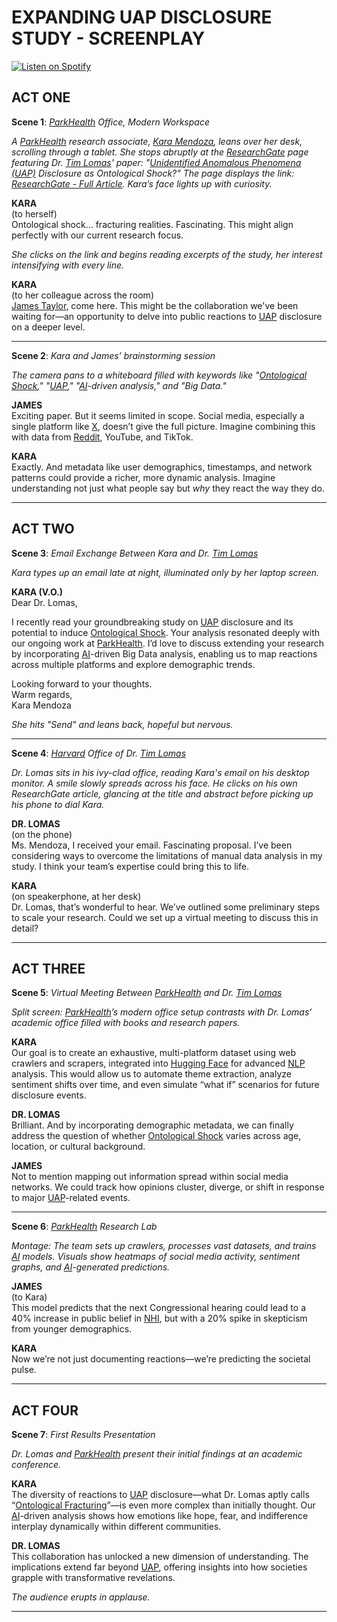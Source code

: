 # EXPANDING UAP DISCLOSURE STUDY - SCREENPLAY

[![Listen on Spotify](https://img.shields.io/badge/Listen%20on%20Spotify-1DB954?logo=spotify\&logoColor=white\&style=for-the-badge)](https://open.spotify.com/show/11s0wEdbc8k3caT6xur57a)

## **ACT ONE**

**Scene 1**: [_ParkHealth_](../encyclopedia/PARKHEALTH.md) _Office, Modern Workspace_

_A_ [_ParkHealth_](../encyclopedia/PARKHEALTH.md) _research associate,_ [_Kara Mendoza_](../encyclopedia/LIBERTIES.md)_, leans over her desk, scrolling through a tablet. She stops abruptly at the_ [_ResearchGate_](../encyclopedia/RESEARCHGATE.md) _page featuring Dr._ [_Tim Lomas_](../encyclopedia/TRADEABLE_COMPUTE.md)_' paper: "_[_Unidentified Anomalous Phenomena (UAP)_](../encyclopedia/UFO.md) _Disclosure as Ontological Shock?" The page displays the link:_ [_ResearchGate - Full Article_](https://www.researchgate.net/publication/380859422_Unidentified_Anomalous_Phenomena_UAP_disclosure_as_ontological_shock_Exploring_diversity_among_social_media_responses_to_a_congressional_UAP_hearing)_. Kara’s face lights up with curiosity._

**KARA**\
(to herself)\
Ontological shock... fracturing realities. Fascinating. This might align perfectly with our current research focus.

_She clicks on the link and begins reading excerpts of the study, her interest intensifying with every line._

**KARA**\
(to her colleague across the room)\
[James Taylor](../encyclopedia/JULY_2023_UAP_HEARING.md), come here. This might be the collaboration we've been waiting for—an opportunity to delve into public reactions to [UAP](../encyclopedia/UFO.md) disclosure on a deeper level.

***

**Scene 2**: _Kara and James’ brainstorming session_

_The camera pans to a whiteboard filled with keywords like "_[_Ontological Shock_](../encyclopedia/OPPORTUNITY_CONES.md)_," "_[_UAP_](../encyclopedia/UFO.md)_," "_[_AI_](../encyclopedia/AI_AVATAR_INTERACTIONS.md)_-driven analysis," and "Big Data."_

**JAMES**\
Exciting paper. But it seems limited in scope. Social media, especially a single platform like [X](../organizations/parkhealth.md), doesn’t give the full picture. Imagine combining this with data from [Reddit](../encyclopedia/RESOURCE_MARKETS.md), YouTube, and TikTok.

**KARA**\
Exactly. And metadata like user demographics, timestamps, and network patterns could provide a richer, more dynamic analysis. Imagine understanding not just what people say but _why_ they react the way they do.

***

## **ACT TWO**

**Scene 3**: _Email Exchange Between Kara and Dr._ [_Tim Lomas_](../encyclopedia/TRADEABLE_COMPUTE.md)

_Kara types up an email late at night, illuminated only by her laptop screen._

**KARA (V.O.)**\
Dear Dr. Lomas,

I recently read your groundbreaking study on [UAP](../encyclopedia/UFO.md) disclosure and its potential to induce [Ontological Shock](../encyclopedia/OPPORTUNITY_CONES.md). Your analysis resonated deeply with our ongoing work at [ParkHealth](../encyclopedia/PARKHEALTH.md). I’d love to discuss extending your research by incorporating [AI](../encyclopedia/AI_AVATAR_INTERACTIONS.md)-driven Big Data analysis, enabling us to map reactions across multiple platforms and explore demographic trends.

Looking forward to your thoughts.\
Warm regards,\
Kara Mendoza

_She hits "Send" and leans back, hopeful but nervous._

***

**Scene 4**: [_Harvard_](../encyclopedia/HEALTHCARE_TECHNOLOGY.md) _Office of Dr._ [_Tim Lomas_](../encyclopedia/TRADEABLE_COMPUTE.md)

_Dr. Lomas sits in his ivy-clad office, reading Kara's email on his desktop monitor. A smile slowly spreads across his face. He clicks on his own ResearchGate article, glancing at the title and abstract before picking up his phone to dial Kara._

**DR. LOMAS**\
(on the phone)\
Ms. Mendoza, I received your email. Fascinating proposal. I’ve been considering ways to overcome the limitations of manual data analysis in my study. I think your team’s expertise could bring this to life.

**KARA**\
(on speakerphone, at her desk)\
Dr. Lomas, that’s wonderful to hear. We’ve outlined some preliminary steps to scale your research. Could we set up a virtual meeting to discuss this in detail?

***

## **ACT THREE**

**Scene 5**: _Virtual Meeting Between_ [_ParkHealth_](../encyclopedia/PARKHEALTH.md) _and Dr._ [_Tim Lomas_](../encyclopedia/TRADEABLE_COMPUTE.md)

_Split screen:_ [_ParkHealth_](../encyclopedia/PARKHEALTH.md)_’s modern office setup contrasts with Dr. Lomas’ academic office filled with books and research papers._

**KARA**\
Our goal is to create an exhaustive, multi-platform dataset using web crawlers and scrapers, integrated into [Hugging Face](../encyclopedia/INDUSTRIAL_REVOLUTION.md) for advanced [NLP](../encyclopedia/OPERATIONAL_VALUE.md) analysis. This would allow us to automate theme extraction, analyze sentiment shifts over time, and even simulate “what if” scenarios for future disclosure events.

**DR. LOMAS**\
Brilliant. And by incorporating demographic metadata, we can finally address the question of whether [Ontological Shock](../encyclopedia/OPPORTUNITY_CONES.md) varies across age, location, or cultural background.

**JAMES**\
Not to mention mapping out information spread within social media networks. We could track how opinions cluster, diverge, or shift in response to major [UAP](../encyclopedia/UFO.md)-related events.

***

**Scene 6**: [_ParkHealth_](../encyclopedia/PARKHEALTH.md) _Research Lab_

_Montage: The team sets up crawlers, processes vast datasets, and trains_ [_AI_](../encyclopedia/AI_AVATAR_INTERACTIONS.md) _models. Visuals show heatmaps of social media activity, sentiment graphs, and_ [_AI_](../encyclopedia/AI_AVATAR_INTERACTIONS.md)_-generated predictions._

**JAMES**\
(to Kara)\
This model predicts that the next Congressional hearing could lead to a 40% increase in public belief in [NHI](../encyclopedia/ONTOLOGICAL_SHOCK.md), but with a 20% spike in skepticism from younger demographics.

**KARA**\
Now we’re not just documenting reactions—we’re predicting the societal pulse.

***

## **ACT FOUR**

**Scene 7**: _First Results Presentation_

_Dr. Lomas and_ [_ParkHealth_](../encyclopedia/PARKHEALTH.md) _present their initial findings at an academic conference._

**KARA**\
The diversity of reactions to [UAP](../encyclopedia/UFO.md) disclosure—what Dr. Lomas aptly calls “[Ontological Fracturing](../encyclopedia/OPPORTUNITY_CONES.md)”—is even more complex than initially thought. Our [AI](../encyclopedia/AI_AVATAR_INTERACTIONS.md)-driven analysis shows how emotions like hope, fear, and indifference interplay dynamically within different communities.

**DR. LOMAS**\
This collaboration has unlocked a new dimension of understanding. The implications extend far beyond [UAP](../encyclopedia/UFO.md), offering insights into how societies grapple with transformative revelations.

_The audience erupts in applause._

***
